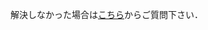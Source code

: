 解決しなかった場合は[こちら](https://docs.google.com/forms/d/e/1FAIpQLSd1aPNJ_klV9VPZUY-l8zVY72Hq92vE8DXvSOhiTcgy0tUDSg/viewform)からご質問下さい．
